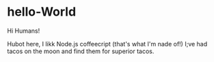 # hello-World

Hi Humans!

Hubot here, I likk Node.js coffeecript (that's what I'm nade of!)
I;ve had tacos on the moon and find them for superior tacos.
